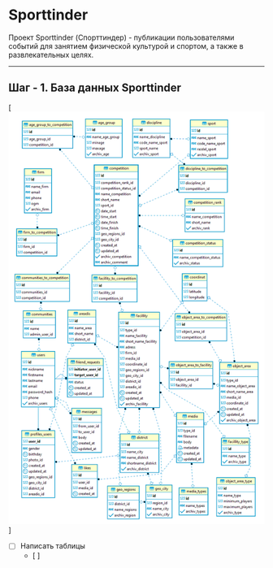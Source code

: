 # Sporttinder
Проект Sporttinder (Спорттиндер) - публикации пользователями событий для занятием физической культурой и спортом, а также в развлекательных целях.
____

## Шаг - 1. База данных Sporttinder

[![Схема БД](https://github.com/Rusta12/Sporttinder/blob/master/1-1.png)]

- [ ] Написать таблицы
    - [ ] 
